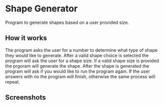 # Shape Generator
Program to generate shapes based on a user provided size.

## How it works
The program asks the user for a number to determine what type of shape they would like to generate. After a valid shape choice is selected the program will ask the user for a shape size. If a valid shape size is provided the prgoram will generate the shape. After the shape is generated the program will ask if you would like to run the program again. If the user answers with no the program will finish, otherwise the same process will repeat.

## Screenshots
